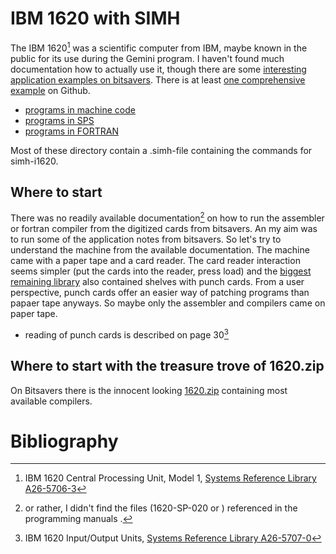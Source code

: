 # IBM 1620 with SIMH

The IBM 1620[^Model1] was a scientific computer from IBM, maybe known in the public for
its use during the Gemini program.  I haven't found much documentation how to
actually use it, though there are some [interesting application examples on
bitsavers](http://bitsavers.informatik.uni-stuttgart.de/pdf/ibm/1620/general_program_library/).
There is at least [one comprehensive
example](https://github.com/mdoege/IBM1620-Baseball) on Github.

- [programs in machine code](crd/README.md)
- [programs in SPS](sps/README.md)
- [programs in FORTRAN](fortran/README.md)

Most of these directory contain a .simh-file containing the commands for
simh-i1620.


## Where to start

There was no readily available documentation[^1] on how to run the assembler or
fortran compiler from the digitized cards from bitsavers.  An my aim was to run
some of the application notes from bitsavers.  So let's try to understand the
machine from the available documentation.  The machine came with a paper tape
and a card reader.  The card reader interaction seems simpler (put the cards
into the reader, press load) and the [biggest remaining
library](https://youtu.be/N12pQBiRd7A) also contained shelves with punch cards.
From a user perspective, punch cards offer an easier way of patching programs
than papaer tape anyways.  So maybe only the assembler and compilers came on
paper tape.

- reading of punch cards is described on page 30[^IO]

[^1]: or rather, I didn't find the files (1620-SP-020 or ) referenced in the 
programming manuals [^SPS][^FORTRAN].


## Where to start with the treasure trove of 1620.zip

On Bitsavers there is the innocent looking [1620.zip](http://www.bitsavers.org/bits/IBM/1620/1620.zip)
containing most available compilers.


# Bibliography

[^Model1]: IBM 1620 Central Processing Unit, Model 1, [Systems Reference Library A26-5706-3](A26-5706-3_IBM_1620_CPU_Model_1_Jul65.pdf)

[^IO]:  IBM 1620 Input/Output Units, [Systems Reference Library A26-5707-0](A26-5707-0_IBM_1620_Input_Output_Units_1621_1622_1624.pdf)

[^SPS]: IBM 1620/1710 Symbolic Programming System, [Systems Reference Library C26-5600-1](C26-5600-1_Symbolic_Programming_System_Apr63.pdf)

[^FORTRAN]: IBM 1620 FORTRAN (with FORMAT), [Systems Reference Library C26-5619-4](C26-5619-4_1620_Fortran_Mar64.pdf) 
